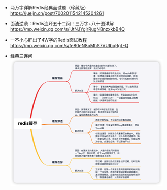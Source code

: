- 两万字详解Redis经典面试题（珍藏版）  
  https://juejin.cn/post/7002011542145204261

- 面渣逆袭：Redis连环五十二问！三万字+八十图详解
  https://mp.weixin.qq.com/s/iJtNJYgirRugNBnzxkbB4Q

- 一不小心肝出了4W字的Redis面试教程
  https://mp.weixin.qq.com/s/fe80eN8oMhS7VUIbqRgL-Q

- 经典三连问
  ![Redis](../images/redis_001.png "redis缓存雪崩")
